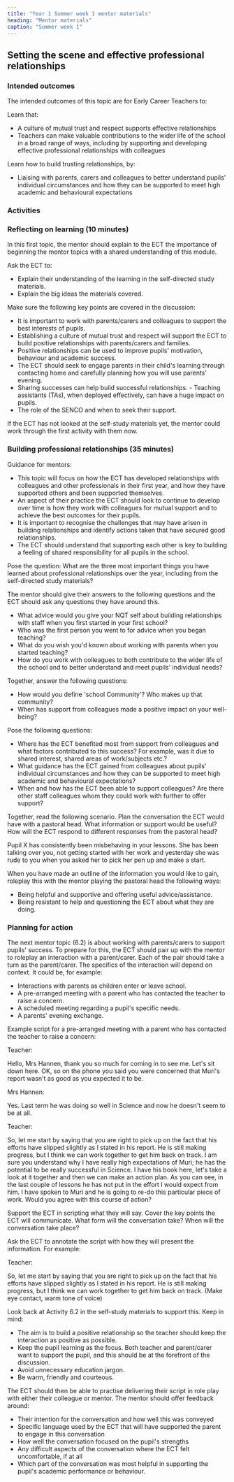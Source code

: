 ```yaml
---
title: "Year 1 Summer week 1 mentor materials"
heading: "Mentor materials"
caption: "Summer week 1"
---
```


## Setting the scene and effective professional relationships

### Intended outcomes

The intended outcomes of this topic are for Early Career Teachers to:

Learn that:

- A culture of mutual trust and respect supports effective relationships
- Teachers can make valuable contributions to the wider life of the school in a broad range of ways, including by supporting and developing effective professional relationships with colleagues

Learn how to build trusting relationships, by:

- Liaising with parents, carers and colleagues to better understand pupils' individual circumstances and how they can be supported to meet high academic and behavioural expectations

### Activities

### Reflecting on learning (10 minutes)

In this first topic, the mentor should explain to the ECT the importance of beginning the mentor topics with a shared understanding of this module.

Ask the ECT to:

- Explain their understanding of the learning in the self-directed study materials.
- Explain the big ideas the materials covered.

Make sure the following key points are covered in the discussion:

- It is important to work with parents/carers and colleagues to support the best interests of pupils.
- Establishing a culture of mutual trust and respect will support the ECT to build positive relationships with parents/carers and families.
- Positive relationships can be used to improve pupils' motivation, behaviour and academic success.
- The ECT should seek to engage parents in their child's learning through contacting home and carefully planning how you will use parents' evening.
- Sharing successes can help build successful relationships. - Teaching assistants (TAs), when deployed effectively, can have a huge impact on pupils.
- The role of the SENCO and when to seek their support.

If the ECT has not looked at the self-study materials yet, the mentor could work through the first activity with them now.

### Building professional relationships (35 minutes)

Guidance for mentors:

- This topic will focus on how the ECT has developed relationships with colleagues and other professionals in their first year, and how they have supported others and been supported themselves.
- An aspect of their practice the ECT should look to continue to develop over time is how they work with colleagues for mutual support and to achieve the best outcomes for their pupils.
- It is important to recognise the challenges that may have arisen in building relationships and identify actions taken that have secured good relationships.
- The ECT should understand that supporting each other is key to building a feeling of shared responsibility for all pupils in the school.

Pose the question: What are the three most important things you have learned about professional relationships over the year, including from the self-directed study materials?

The mentor should give their answers to the following questions and the ECT should ask any questions they have around this.

- What advice would you give your NQT self about building relationships with staff when you first started in your first school?
- Who was the first person you went to for advice when you began teaching?
- What do you wish you'd known about working with parents when you started teaching?
- How do you work with colleagues to both contribute to the wider life of the school and to better understand and meet pupils' individual needs?

Together, answer the following questions:

- How would you define 'school Community'? Who makes up that community?
- When has support from colleagues made a positive impact on your well-being?

Pose the following questions:

- Where has the ECT benefited most from support from colleagues and what factors contributed to this success? For example, was it due to shared interest, shared areas of work/subjects etc.?
- What guidance has the ECT gained from colleagues about pupils' individual circumstances and how they can be supported to meet high academic and behavioural expectations?
- When and how has the ECT been able to support colleagues? Are there other staff colleagues whom they could work with further to offer support?

Together, read the following scenario. Plan the conversation the ECT would have with a pastoral head. What information or support would be useful? How will the ECT respond to different responses from the pastoral head?

Pupil X has consistently been misbehaving in your lessons. She has been talking over you, not getting started with her work and yesterday she was rude to you when you asked her to pick her pen up and make a start.

When you have made an outline of the information you would like to gain, roleplay this with the mentor playing the pastoral head the following ways:

- Being helpful and supportive and offering useful advice/assistance.
- Being resistant to help and questioning the ECT about what they are doing.

### Planning for action

The next mentor topic (6.2) is about working with parents/carers to support pupils' success. To prepare for this, the ECT should pair up with the mentor to roleplay an interaction with a parent/carer. Each of the pair should take a turn as the parent/carer. The specifics of the interaction will depend on context. It could be, for example:

- Interactions with parents as children enter or leave school.
- A pre-arranged meeting with a parent who has contacted the teacher to raise a concern.
- A scheduled meeting regarding a pupil's specific needs.
- A parents' evening exchange.

Example script for a pre-arranged meeting with a parent who has contacted the teacher to raise a concern:

Teacher:

Hello, Mrs Hannen, thank you so much for coming in to see me. Let's sit down here. OK, so on the phone you said you were concerned that Muri's report wasn't as good as you expected it to be.

Mrs Hannen:

Yes. Last term he was doing so well in Science and now he doesn't seem to be at all.

Teacher:

So, let me start by saying that you are right to pick up on the fact that his efforts have slipped slightly as I stated in his report. He is still making progress, but I think we can work together to get him back on track. I am sure you understand why I have really high expectations of Muri; he has the potential to be really successful in Science. I have his book here, let's take a look at it together and then we can make an action plan. As you can see, in the last couple of lessons he has not put in the effort I would expect from him. I have spoken to Muri and he is going to re-do this particular piece of work. Would you agree with this course of action?

Support the ECT in scripting what they will say. Cover the key points the ECT will communicate. What form will the conversation take? When will the conversation take place?

Ask the ECT to annotate the script with how they will present the information. For example:

Teacher:

So, let me start by saying that you are right to pick up on the fact that his efforts have slipped slightly as I stated in his report. He is still making progress, but I think we can work together to get him back on track. (Make eye contact, warm tone of voice)

Look back at Activity 6.2 in the self-study materials to support this. Keep in mind:

- The aim is to build a positive relationship so the teacher should keep the interaction as positive as possible.
- Keep the pupil learning as the focus. Both teacher and parent/carer want to support the pupil, and this should be at the forefront of the discussion.
- Avoid unnecessary education jargon.
- Be warm, friendly and courteous.

The ECT should then be able to practise delivering their script in role play with either their colleague or mentor. The mentor should offer feedback around:

- Their intention for the conversation and how well this was conveyed
- Specific language used by the ECT that will have supported the parent to engage in this conversation
- How well the conversation focused on the pupil's strengths
- Any difficult aspects of the conversation where the ECT felt uncomfortable, if at all
- Which part of the conversation was most helpful in supporting the pupil's academic performance or behaviour.
